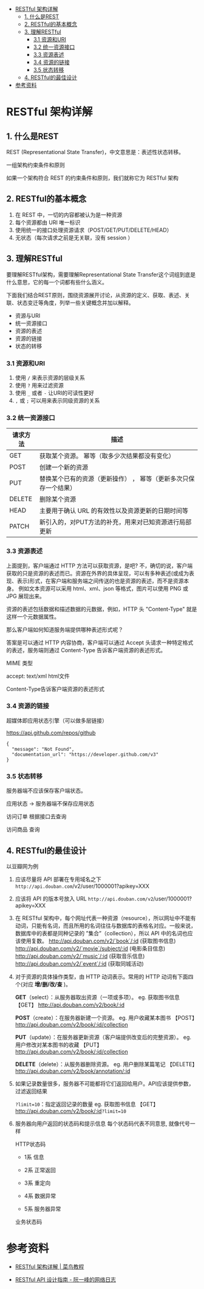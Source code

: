 - [RESTful 架构详解](#restful-架构详解)
    - [1. 什么是REST](#1-什么是rest)
    - [2. RESTful的基本概念](#2-restful的基本概念)
    - [3. 理解RESTful](#3-理解restful)
        - [3.1 资源和URI](#31-资源和uri)
        - [3.2 统一资源接口](#32-统一资源接口)
        - [3.3 资源表述](#33-资源表述)
        - [3.4 资源的链接](#34-资源的链接)
        - [3.5 状态转移](#35-状态转移)
    - [4. RESTful的最佳设计](#4-restful的最佳设计)
- [参考资料](#参考资料)


# RESTful 架构详解

## 1. 什么是REST

REST (Representational State Transfer)，中文意思是：表述性状态转移。

一组架构约束条件和原则

如果一个架构符合 REST 的约束条件和原则，我们就称它为 RESTful 架构



## 2. RESTful的基本概念

1. 在 REST 中，一切的内容都被认为是一种资源
2. 每个资源都由 URI 唯一标识
3. 使用统一的接口处理资源请求（POST/GET/PUT/DELETE/HEAD）
4. 无状态（每次请求之前是无关联，没有 session ）

 

## 3. 理解RESTful

要理解RESTful架构，需要理解Representational State Transfer这个词组到底是什么意思，它的每一个词都有些什么涵义。

下面我们结合REST原则，围绕资源展开讨论，从资源的定义、获取、表述、关联、状态变迁等角度，列举一些关键概念并加以解释。

- 资源与URI
- 统一资源接口
- 资源的表述
- 资源的链接
- 状态的转移



### 3.1 资源和URI

1. 使用 `/` 来表示资源的层级关系
2. 使用 `?` 用来过滤资源
3. 使用 `_` 或者 `-` 让URI的可读性更好
4. `,` 或 `;` 可以用来表示同级资源的关系



### 3.2 统一资源接口

| 请求方法 | 描述                                                         |
| -------- | ------------------------------------------------------------ |
| GET      | 获取某个资源。 幂等（取多少次结果都没有变化）                |
| POST     | 创建一个新的资源                                             |
| PUT      | 替换某个已有的资源（更新操作） ， 幂等（更新多次只保存一个结果） |
| DELETE   | 删除某个资源                                                 |
| HEAD     | 主要用于确认 URL 的有效性以及资源更新的日期时间等            |
| PATCH    | 新引入的，对PUT方法的补充，用来对已知资源进行局部更新        |



### 3.3 资源表述

上面提到，客户端通过 HTTP 方法可以获取资源，是吧? 不，确切的说，客户端获取的只是资源的表述而已。资源在外界的具体呈现，可以有多种表述(或成为表现、表示)形式，在客户端和服务端之间传送的也是资源的表述，而不是资源本身。 例如文本资源可以采用 html、xml、json 等格式，图片可以使用 PNG 或 JPG 展现出来。

资源的表述包括数据和描述数据的元数据，例如，HTTP 头 "Content-Type" 就是这样一个元数据属性。

那么客户端如何知道服务端提供哪种表述形式呢？

答案是可以通过 HTTP 内容协商，客户端可以通过 Accept 头请求一种特定格式的表述，服务端则通过 Content-Type 告诉客户端资源的表述形式。



MIME 类型

accept: text/xml   html文件

Content-Type告诉客户端资源的表述形式

 

### 3.4 资源的链接

 超媒体即应用状态引擎（可以做多层链接）

 https://api.github.com/repos/github

```
{
  "message": "Not Found",
  "documentation_url": "https://developer.github.com/v3"
}
```



### 3.5 状态转移

服务器端不应该保存客户端状态。

应用状态 -> 服务器端不保存应用状态

 

访问订单   根据接口去查询

访问商品   查询



## 4. RESTful的最佳设计

以豆瓣网为例

1. 应该尽量将 API 部署在专用域名之下 
   `http://api.douban.com`/v2/user/1000001?apikey=XXX

2. 应该将 API 的版本号放入 URL 
   `http://api.douban.com/v2`/user/1000001?apikey=XXX

3. 在 RESTful 架构中，每个网址代表一种资源（resource），所以网址中不能有动词，只能有名词，而且所用的名词往往与数据库的表格名对应。一般来说，数据库中的表都是同种记录的 ”集合”（collection），所以 API 中的名词也应该使用复数。 
   http://api.douban.com/v2/`book`/:id (获取图书信息) 
   http://api.douban.com/v2/`movie`/subject/:id (电影条目信息) 
   http://api.douban.com/v2/`music`/:id (获取音乐信息) 
   http://api.douban.com/v2/`event`/:id (获取同城活动)

4. 对于资源的具体操作类型，由 HTTP 动词表示。常用的 HTTP 动词有下面四个(对应 **增/删/改/查** )。 

   **GET**（select）：从服务器取出资源（一项或多项）。 
   eg. 获取图书信息  【GET】 <http://api.douban.com/v2/book/:id>

   **POST**（create）：在服务器新建一个资源。 
   eg. 用户收藏某本图书  【POST】 <http://api.douban.com/v2/book/:id/collection>

   **PUT**（update）：在服务器更新资源（客户端提供改变后的完整资源）。 
   eg. 用户修改对某本图书的收藏  【PUT】 <http://api.douban.com/v2/book/:id/collection>

   **DELETE**（delete）：从服务器删除资源。 
   eg. 用户删除某篇笔记  【DELETE】 <http://api.douban.com/v2/book/annotation/:id>

5. 如果记录数量很多，服务器不可能都将它们返回给用户。API应该提供参数，过滤返回结果

   `?limit=10`：指定返回记录的数量
   eg. 获取图书信息  【GET】 <http://api.douban.com/v2/book/:id>`?limit=10`

6. 服务器向用户返回的状态码和提示信息 
   每个状态码代表不同意思, 就像代号一样

   HTTP状态码

   - 1系 信息

   - 2系 正常返回

   - 3系 重定向

   - 4系 数据异常

   - 5系 服务器异常

   业务状态码





# 参考资料

- [RESTful 架构详解 | 菜鸟教程](https://www.runoob.com/w3cnote/restful-architecture.html)

- [RESTful API 设计指南 - 阮一峰的网络日志](http://www.ruanyifeng.com/blog/2014/05/restful_api.html)
